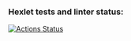 ### Hexlet tests and linter status:
[![Actions Status](https://github.com/baseven/python-project-49/workflows/hexlet-check/badge.svg)](https://github.com/baseven/python-project-49/actions)